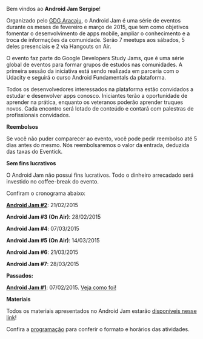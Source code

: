Bem vindos ao **Android Jam Sergipe**!

Organizado pelo [GDG Aracaju](http://gdgaracaju.com.br), o Android Jam é uma série de eventos durante os meses de fevereiro e março de 2015, que tem como objetivos fomentar o desenvolvimento de apps mobile, ampliar o conhecimento e a troca de informações da comunidade. Serão 7 meetups aos sábados, 5 deles presenciais e 2 via Hangouts on Air.

O evento faz parte do Google Developers Study Jams, que é uma série global de eventos para formar grupos de estudos nas comunidades. A primeira sessão da iniciativa está sendo realizada em parceria com o Udacity e seguirá o curso Android Fundamentals da plataforma.

Todos os desenvolvedores interessados na plataforma estão convidados a estudar e desenvolver apps conosco. Iniciantes terão a oportunidade de aprender na prática, enquanto os veteranos poderão aprender truques novos. Cada encontro será lotado de conteúdo e contará com palestras de profissionais convidados.

**Reembolsos**

Se você não puder comparecer ao evento, você pode pedir reembolso até 5 dias antes do mesmo. Nós reembolsaremos o valor da entrada, deduzida das taxas do Eventick.

**Sem fins lucrativos** 

O Android Jam não possui fins lucrativos. Todo o dinheiro arrecadado será investido no coffee-break do evento.

Confiram o cronograma abaixo:

**[Android Jam #2](http://eventick.com.br/android-jam-sergipe-2)**: 21/02/2015

**Android Jam #3 (On Air)**: 28/02/2015

**Android Jam #4**: 07/03/2015

**Android Jam #5 (On Air)**: 14/03/2015

**Android Jam #6**: 21/03/2015

**Android Jam #7**: 28/03/2015

**Passados:**

**[Android Jam #1](http://eventick.com.br/android-jam-sergipe-1)**: 07/02/2015. [Veja como foi!](https://plus.google.com/events/ci11ur480f52mi3278ge68velnc)

**Materiais**

Todos os materiais apresentados no Android Jam estarão [disponíveis nesse link](http://goo.gl/kuLXlQ)!

Confira a [programação](#schedule) para conferir o formato e horários das atividades.
